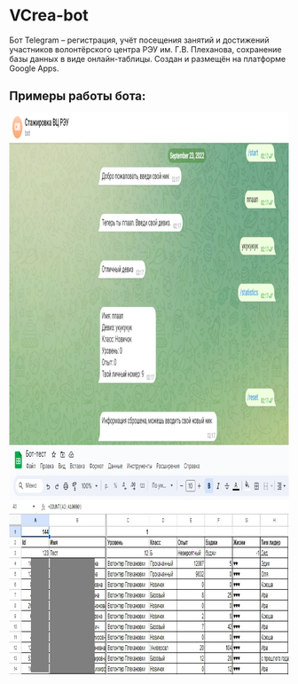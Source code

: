 <h1> VCrea-bot </h1>
Бот Telegram – регистрация, учёт посещения занятий и достижений участников волонтёрского центра РЭУ им. Г.В. Плеханова, сохранение базы данных в виде онлайн-таблицы. Создан и размещён на платформе Google Apps.

<h2> Примеры работы бота: </h2>

<img src="https://github.com/denis-bush/VCrea-bot/blob/main/Screenshots/vcreabot1.png" height="599"/> 

<img src="https://github.com/denis-bush/VCrea-bot/blob/main/Screenshots/vcreabot2.jpg" height="411"/> 
